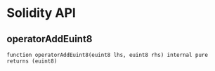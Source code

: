 # Solidity API

## operatorAddEuint8

```solidity
function operatorAddEuint8(euint8 lhs, euint8 rhs) internal pure returns (euint8)
```

